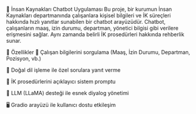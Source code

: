 💼 İnsan Kaynakları Chatbot Uygulaması
Bu proje, bir kurumun İnsan Kaynakları departmanında çalışanlara kişisel bilgileri ve İK süreçleri hakkında hızlı yanıtlar sunabilen bir chatbot arayüzüdür. Chatbot, çalışanların maaş, izin durumu, departman, yönetici bilgisi gibi verilere erişmesini sağlar. Aynı zamanda belirli İK prosedürleri hakkında rehberlik sunar.

🔧 Özellikler
📌 Çalışan bilgilerini sorgulama (Maaş, İzin Durumu, Departman, Pozisyon, vb.)

🤖 Doğal dil işleme ile özel sorulara yanıt verme

📄 İK prosedürlerini açıklayıcı sistem promptu

🧠 LLM (LLaMA) desteği ile esnek diyalog yönetimi

🖥️ Gradio arayüzü ile kullanıcı dostu etkileşim


